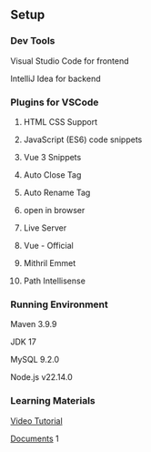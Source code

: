 ## Setup

### Dev Tools

Visual Studio Code for frontend

IntelliJ Idea for backend

### Plugins for VSCode

1. HTML CSS Support

2. JavaScript (ES6) code snippets

3. Vue 3 Snippets

4. Auto Close Tag

5. Auto Rename Tag

6. open in browser

7. Live Server

8. Vue - Official

9. Mithril Emmet

10. Path Intellisense

### Running Environment

Maven 3.9.9

JDK 17

MySQL 9.2.0

Node.js v22.14.0

### Learning Materials

[Video Tutorial](https://www.bilibili.com/video/BV1yGydYEE3H/?spm_id_from=333.1387.homepage.video_card.click&vd_source=6cb43b67675452ded010630b0d4c34cb)

[Documents](https://heuqqdmbyk.feishu.cn/wiki/LYVswfK4eigRIhkW0pvcqgH9nWd)
1